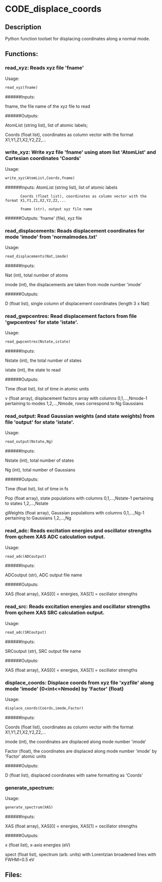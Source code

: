# CODE_displace_coords

## Description

Python function toolset for displacing coordinates along a normal mode.

## Functions:

### read_xyz:  Reads xyz file 'fname'
Usage:
```python
read_xyz(fname)
```

######Inputs:    

fname, the file name of the xyz file to read

######Outputs:   

AtomList (string list), list of atomic labels;
 
Coords (float list), coordinates as column vector with the format X1,Y1,Z1,X2,Y2,Z2,...

### write_xyz: Write xyz file 'fname' using atom list 'AtomList' and Cartesian coordinates 'Coords'
Usage:
```python
write_xyz(AtomList,Coords,fname)
```

######Inputs:    AtomList (string list), list of atomic labels

           Coords (float list), coordinates as column vector with the format X1,Y1,Z1,X2,Y2,Z2,... 

           fname (str), output xyz file name
  
######Outputs:   'fname' (file), xyz file


### read_displacements: Reads displacement coordinates for mode 'imode' from 'normalmodes.txt'
Usage:
```python
read_displacements(Nat,imode)
```

######Inputs:    

Nat (int), total number of atoms

imode (int), the displacements are taken from mode number 'imode'

######Outputs:   

D (float list), single column of displacement coordinates (length 3 x Nat)


### read_gwpcentres: Read displacement factors from file 'gwpcentres' for state 'istate'.
Usage:
```python
read_gwpcentres(Nstate,istate)
```


######Inputs:    

Nstate (int), the total number of states

istate (int), the state to read

######Outputs:   

Time (float list), list of time in atomic units 

v (float array), displacement factors array with columns 0,1,...,Nmode-1 pertaining to modes 1,2,...,Nmode, rows correspond to Ng Gaussians


### read_output: Read Gaussian weights (and state weights) from file 'output' for state 'istate'.
Usage:
```python
read_output(Nstate,Ng)
```

######Inputs:    

Nstate (int), total number of states

Ng (int), total number of Gaussians

######Outputs:   

Time (float list), list of time in fs 

Pop (float array), state populations with columns 0,1,...,Nstate-1 pertaining to states 1,2,...,Nstate

gWeights (float array), Gaussian populations with columns 0,1,...,Ng-1 pertaining to Gaussians 1,2,...,Ng


### read_adc: Reads excitation energies and oscillator strengths from qchem XAS ADC calculation output.
Usage:
```python
read_adc(ADCoutput)
```

######Inputs:    

ADCoutput (str), ADC output file name

######Outputs:   

XAS (float array), XAS[0] = energies, XAS[1] = oscillator strengths


### read_src: Reads excitation energies and oscillator strengths from qchem XAS SRC calculation output.
Usage:
```python
read_adc(SRCoutput)
```

######Inputs:    

SRCoutput (str), SRC output file name

######Outputs:   

XAS (float array), XAS[0] = energies, XAS[1] = oscillator strengths


### displace_coords: Displace coords from xyz file 'xyzfile' along mode 'imode' (0<int<=Nmode) by 'Factor' (float)
Usage:
```python
displace_coords(Coords,imode,Factor)
```

######Inputs:    

Coords (float list), coordinates as column vector with the format X1,Y1,Z1,X2,Y2,Z2,...

imode (int), the coordinates are displaced along mode number 'imode'

Factor (float), the coordinates are displaced along mode number 'imode' by 'Factor' atomic units  

######Outputs:   

D (float list), displaced coordinates with same formatting as 'Coords'


### generate_spectrum:
Usage:
```python
generate_spectrum(XAS)
```

######Inputs:    

XAS (float array), XAS[0] = energies, XAS[1] = oscillator strengths

######Outputs:   

x (float list), x-axis energies (eV)

spect (float list), spectrum (arb. units) with Lorentzian broadened lines with FWHM=0.5 eV 


## Files:




